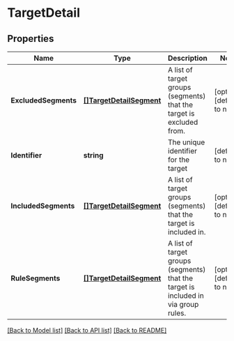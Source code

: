 # TargetDetail

## Properties
Name | Type | Description | Notes
------------ | ------------- | ------------- | -------------
**ExcludedSegments** | [**[]TargetDetailSegment**](TargetDetailSegment.md) | A list of target groups (segments) that the target is excluded from. | [optional] [default to null]
**Identifier** | **string** | The unique identifier for the target | [default to null]
**IncludedSegments** | [**[]TargetDetailSegment**](TargetDetailSegment.md) | A list of target groups (segments) that the target is included in. | [optional] [default to null]
**RuleSegments** | [**[]TargetDetailSegment**](TargetDetailSegment.md) | A list of target groups (segments) that the target is included in via group rules. | [optional] [default to null]

[[Back to Model list]](../README.md#documentation-for-models) [[Back to API list]](../README.md#documentation-for-api-endpoints) [[Back to README]](../README.md)

